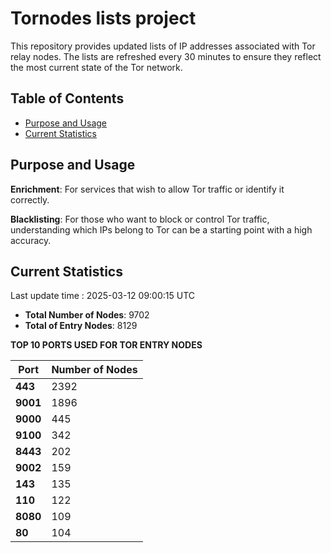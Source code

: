 # Tornodes lists project

This repository provides updated lists of IP addresses associated with Tor relay nodes. The lists are refreshed every 30 minutes to ensure they reflect the most current state of the Tor network.

## Table of Contents

- [Purpose and Usage](#purpose-and-usage)
- [Current Statistics](#current-statistics)


## Purpose and Usage

**Enrichment**: For services that wish to allow Tor traffic or identify it correctly.

**Blacklisting**: For those who want to block or control Tor traffic, understanding which IPs belong to Tor can be a starting point with a high accuracy.

## Current Statistics

Last update time : 2025-03-12 09:00:15 UTC

- **Total Number of Nodes**: 9702
- **Total of Entry Nodes**: 8129

**TOP 10 PORTS USED FOR TOR ENTRY NODES**

| **Port** | **Number of Nodes** |
|------|-----------------|
| **443**   | 2392  |
| **9001**   | 1896  |
| **9000**   | 445  |
| **9100**   | 342  |
| **8443**   | 202  |
| **9002**   | 159  |
| **143**   | 135  |
| **110**   | 122  |
| **8080**   | 109  |
| **80**   | 104  |

